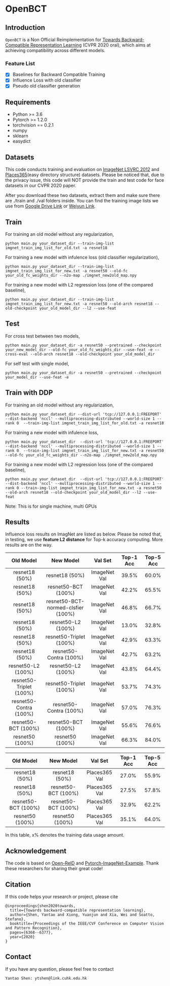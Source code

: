 # OpenBCT

## Introduction

`OpenBCT` is a Non Official Reimplementation for [Towards Backward-Compatible Representation Learning](https://arxiv.org/abs/2003.11942) (CVPR 2020 oral), which aims at achieving compatibility across different models.

### Feature List

- [x] Baselines for Backward Compatible Training
- [x] Influence Loss with old classifier
- [x] Pseudo old classifier generation

## Requirements

* Python >= 3.6
* Pytorch >= 1.2.0
* torchvision == 0.2.1
* numpy
* sklearn
* easydict

## Datasets

This code conducts training and evaluation on [ImageNet LSVRC 2012](http://image-net.org/challenges/LSVRC/2012/) and [Places365](http://places2.csail.mit.edu/download.html)(easy directory structure) datasets. Please be noticed that, due to the privacy issue, this code will NOT provide the train and test code for face datasets in our CVPR 2020 paper.

After you download these two datasets, extract them and make sure there are ./train and ./val folders inside. You can find the training image lists we use from [Google Drive Link](https://drive.google.com/drive/folders/169L3zAxJj_e1_BAZNvvR4IIy0cdbtC4E?usp=sharing) or [Weiyun Link](https://share.weiyun.com/zbdtIhlO).

## Train

For training an old model without any regularization,

```shell
python main.py your_dataset_dir --train-img-list imgnet_train_img_list_for_old.txt -a resnet18 
```

For training a new model with infulence loss (old classifier regularization),

```shell
python main.py your_dataset_dir --train-img-list imgnet_train_img_list_for_new.txt -a resnet50 --old-fc your_old_fc_weights_dir --n2o-map ./imgnet_new2old_map.npy
```

For training a new model with L2 regression loss (one of the compared baseline),

```shell
python main.py your_dataset_dir --train-img-list imgnet_train_img_list_for_new.txt -a resnet50 --old-arch resnet18 --old-checkpoint your_old_model_dir --l2 --use-feat
```

## Test

For cross test between two models,

```shell
python main.py your_dataset_dir -a resnet50 --pretrained --checkpoint your_new_model_dir --old-fc your_old_fc_weights_dir --use-feat -e --cross-eval --old-arch resnet18 --old-checkpoint your_old_model_dir 
```

For self test with single model,

```shell
python main.py your_dataset_dir -a resnet50 --pretrained --checkpoint your_model_dir --use-feat -e
```

## Train with DDP 

For training an old model without any regularization,

```shell
python main.py your_dataset_dir --dist-url 'tcp://127.0.0.1:FREEPORT' --dist-backend 'nccl' --multiprocessing-distributed --world-size 1 --rank 0  --train-img-list imgnet_train_img_list_for_old.txt -a resnet18 
```

For training a new model with infulence loss,
```shell
python main.py your_dataset_dir  --dist-url 'tcp://127.0.0.1:FREEPORT' --dist-backend 'nccl' --multiprocessing-distributed --world-size 1 --rank 0  --train-img-list imgnet_train_img_list_for_new.txt -a resnet50 --old-fc your_old_fc_weights_dir --n2o-map ./imgnet_new2old_map.npy
```
For training a new model with L2 regression loss (one of the compared baseline),
```shell
python main.py your_dataset_dir  --dist-url 'tcp://127.0.0.1:FREEPORT' --dist-backend 'nccl' --multiprocessing-distributed --world-size 1 --rank 0 --train-img-list imgnet_train_img_list_for_new.txt -a resnet50 --old-arch resnet18 --old-checkpoint your_old_model_dir --l2 --use-feat
```

Note: This is for single machine, multi GPUs

## Results

Influence loss results on ImagNet are listed as below. Please be noted that, in testing, we use **feature L2 distance** for Top-k accuracy computing. More results are on the way.

| Old Model | New Model | Val Set | Top-1 Acc | Top-5 Acc |
| :-------: | :-------: | :-----: | :-------: | :-------: |
|resnet18 (50%) | resnet18 (50%) | ImageNet Val |     39.5%     |  60.0%      |
|    resnet18 (50%)     |    resnet50-BCT (100%)      |    ImageNet Val    | 42.2% | 65.5% |
|    resnet18 (50%)     |    resnet50-BCT-normed-clsfier (100%)      |    ImageNet Val    | 46.8% | 66.7% |
| resnet18 (50%)  | resnet50-L2 (100%) | ImageNet Val | 13.0% | 32.8% |
| resnet18 (50%)  | resnet50-Triplet (100%) | ImageNet Val | 42.9% | 63.3% |
| resnet18 (50%)  | resnet50-Contra (100%) | ImageNet Val | 42.7% | 63.2% |
| resnet50-L2 (100%) | resnet50-L2 (100%) | ImageNet Val | 43.8% | 64.4% |
| resnet50-Triplet (100%) | resnet50-Triplet (100%) | ImageNet Val |53.7% | 74.3%|
| resnet50-Contra (100%) | resnet50-Contra (100%) | ImageNet Val | 57.0% | 76.3% |
| resnet50-BCT (100%) | resnet50-BCT (100%) | ImageNet Val  |   55.6%   |   76.6%   |
| resnet50 (100%) | resnet50 (100%) | ImageNet Val | 66.3% | 84.0% |


|    Old Model    |      New Model      |    Val Set    | Top-1 Acc | Top-5 Acc |
| :-------------: | :-----------------: | :-----------: | :-------: | :-------: |
| resnet18 (50%)  |   resnet18 (50%)    | Places365 Val |   27.0%   |   55.9%   |
| resnet18 (50%)  | resnet50-BCT (100%) | Places365 Val |   27.5%   |   57.8%   |
| resnet50-BCT (100%)  | resnet50-BCT (100%) | Places365 Val |   32.9%   |   62.2%   |
| resnet50 (100%) |   resnet50 (100%)   | Places365 Val |   35.1%   |   64.0%   |

In this table, x% denotes the training data usage amount.  

## Acknowledgement

The code is based on [Open-ReID](https://github.com/Cysu/open-reid) and [Pytorch-ImageNet-Example](https://github.com/pytorch/examples/tree/master/imagenet). Thank these researchers for sharing their great code! 

## Citation

If this code helps your research or project, please cite

```
@inproceedings{shen2020towards,
  title={Towards backward-compatible representation learning},
  author={Shen, Yantao and Xiong, Yuanjun and Xia, Wei and Soatto, Stefano},
  booktitle={Proceedings of the IEEE/CVF Conference on Computer Vision and Pattern Recognition},
  pages={6368--6377},
  year={2020}
}
```

## Contact

If you have any question, please feel free to contact

```
Yantao Shen: ytshen@link.cuhk.edu.hk
```






